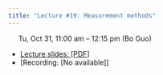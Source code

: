 ```yaml
---
title: "Lecture #19: Measurement methods"
---
```


&nbsp;&nbsp;&nbsp;&nbsp;&nbsp;Tu, Oct 31, 11:00 am – 12:15 pm (Bo Guo)

- [Lecture slides: [PDF]](../assets/lecture_slides/Lecture_19_(10-31-2023).pdf) 
- [Recording: [No available]]
